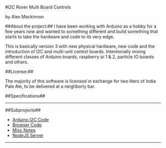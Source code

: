#I2C Rover Multi Board Controls

by Alex Mackinnon
 
##About the project:##
I have been working with Arduino as a hobby for a few years now and wanted to something different and build something that starts to take the hardware and code to its very edge. 

This is basically version 3 with new physical hardware, new code and the introduction of I2C and multi-unit control boards. Intentionally mixing different classes of Arduino boards, raspberry pi 1 & 2, particle IO boards and others.

##License:##

The majority of this software is licensed in exchange for two liters
of India Pale Ale, to be delivered at a neighborly bar.

##Specifications##


___
##Subprojects## 

+ [Arduino I2C Code](https://github.com/alexmac131/rover2016/tree/master/arduinoCode)
+ [Browser Code](https://github.com/alexmac131/rover2016/tree/master/browserCode)
+ [Misc Notes](https://github.com/alexmac131/rover2016/tree/master/documentation)
+ [NodeJS Server](https://github.com/alexmac131/rover2016/tree/master/nodeJSServer)

---



